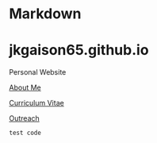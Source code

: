 # Markdown

# jkgaison65.github.io
Personal Website

[About Me](/AboutMe.md)

[Curriculum Vitae](https://jkgaison65.github.io/images/CV.pdf)

[Outreach](/Outreach.md)

```
test code
```


